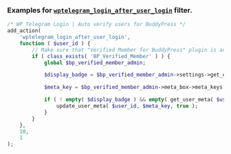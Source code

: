 ### Examples for [`wptelegram_login_after_user_login`](../README.md#wptelegram_login_after_user_login) filter.

```php
/* WP Telegram Login | Auto verify users for BuddyPress */
add_action(
	'wptelegram_login_after_user_login',
	function ( $user_id ) {
		// Make sure that "Verified Member for BuddyPress" plugin is active.
		if ( class_exists( 'BP_Verified_Member' ) ) {
			global $bp_verified_member_admin;

			$display_badge = $bp_verified_member_admin->settings->get_option( 'display_badge_in_profile_username' );

			$meta_key = $bp_verified_member_admin->meta_box->meta_keys['verified'];

			if ( ! empty( $display_badge ) && empty( get_user_meta( $user_id, $meta_key, true ) ) ) {
				update_user_meta( $user_id, $meta_key, true );
			}
		}
	},
	10,
	1
);
```
